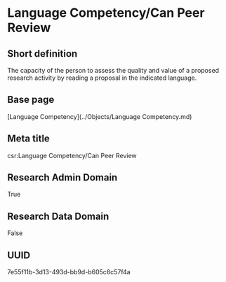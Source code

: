 # Language Competency/Can Peer Review
## Short definition
The capacity of the person to assess the quality and value of a proposed research activity by reading a proposal in the indicated language.
## Base page
[Language Competency](../Objects/Language Competency.md)
## Meta title
csr:Language Competency/Can Peer Review
## Research Admin Domain
True
## Research Data Domain
False
## UUID
7e55f11b-3d13-493d-bb9d-b605c8c57f4a
